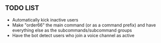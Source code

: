 ## TODO LIST
- Automatically kick inactive users
- Make "order66" the main command (or as a command prefix) and have everything else as the subcommands/subcommand groups
- Have the bot detect users who join a voice channel as active